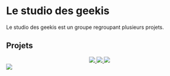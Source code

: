 # Le studio des geekis
Le studio des geekis est un groupe regroupant plusieurs projets.
## Projets
  <div align = "center">
  <a href="https://discord.gg/RQaFrPqqhr">
  <img src="https://discordapp.com/api/guilds/895687398548201482/widget.png?style=banner4">
  </a>
  <a href="https://discord.gg/RMSBwxmvbt">
  <img src="https://discordapp.com/api/guilds/855461234376048650/widget.png?style=banner4">
  </a>
  <a href="https://discord.gg/Ba949DD3VC">
  <img src="https://discordapp.com/api/guilds/938769960572960829/widget.png?style=banner4">
  </a>
  </div

  <div align = "center">
  <a href="https://www.youtube.com/channel/UClgeTQQ8E-O1wwqOC0UlnMA">
  <img src="https://user-images.githubusercontent.com/89143083/168467823-049f2e1d-a5dc-4be4-80a2-ffa0e14cf45f.png">
  </a>
</div>
